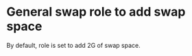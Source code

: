 # General swap role to add swap space

By default, role is set to add 2G of swap space.

<!--TOC-->
<!--ENDTOC-->

<!--ROLEVARS-->
<!--ENDROLEVARS-->
